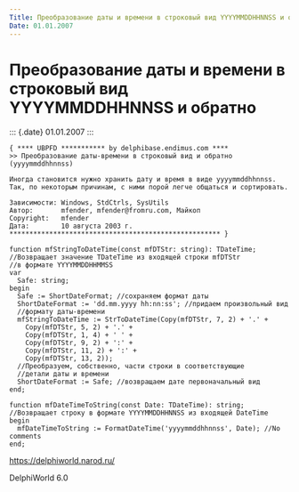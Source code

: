 ```yaml
---
Title: Преобразование даты и времени в строковый вид YYYYMMDDHHNNSS и обратно
Date: 01.01.2007
---
```



Преобразование даты и времени в строковый вид YYYYMMDDHHNNSS и обратно
======================================================================

::: {.date}
01.01.2007
:::

    { **** UBPFD *********** by delphibase.endimus.com ****
    >> Преобразование даты-времени в строковый вид и обратно (yyyymmddhhnnss)
     
    Иногда становится нужно хранить дату и время в виде yyyymmddhhnnss.
    Так, по некоторым причинам, с ними порой легче общаться и сортировать.
     
    Зависимости: Windows, StdCtrls, SysUtils
    Автор:       mfender, mfender@fromru.com, Майкоп
    Copyright:   mfender
    Дата:        10 августа 2003 г.
    ***************************************************** }
     
    function mfStringToDateTime(const mfDTStr: string): TDateTime;
    //Возвращает значение TDateTime из входящей строки mfDTStr
    //в формате YYYYMMDDHHMMSS
    var
      Safe: string;
    begin
      Safe := ShortDateFormat; //сохраняем формат даты
      ShortDateFormat := 'dd.mm.yyyy hh:nn:ss'; //придаем произвольный вид
      //формату даты-времени
      mfStringToDateTime := StrToDateTime(Copy(mfDTStr, 7, 2) + '.' +
        Copy(mfDTStr, 5, 2) + '.' +
        Copy(mfDTStr, 1, 4) + ' ' +
        Copy(mfDTStr, 9, 2) + ':' +
        Copy(mfDTStr, 11, 2) + ':' +
        Copy(mfDTStr, 13, 2));
      //Преобразуем, собственно, части строки в соответствующие
      //детали даты и времени
      ShortDateFormat := Safe; //возвращаем дате первоначальный вид
    end;
     
    function mfDateTimeToString(const Date: TDateTime): string;
    //Возвращает строку в формате YYYYMMDDHHNNSS из входящей DateTime
    begin
      mfDateTimeToString := FormatDateTime('yyyymmddhhnnss', Date); //No comments
    end;

<https://delphiworld.narod.ru/>

DelphiWorld 6.0

 
